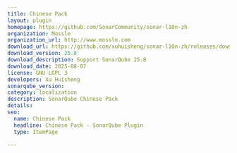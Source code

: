 ```yaml
---
title: Chinese Pack
layout: plugin
homepage: https://github.com/SonarCommunity/sonar-l10n-zh
organization: Mossle
organization_url: http://www.mossle.com
download_url: https://github.com/xuhuisheng/sonar-l10n-zh/releases/download/sonar-l10n-zh-plugin-25.8/sonar-l10n-zh-plugin-25.8.jar
download_version: 25.8
download_description: Support SonarQube 25.8
download_date: 2025-08-07
license: GNU LGPL 3
developers: Xu Huisheng
sonarqube_version: 
category: localization
description: SonarQube Chinese Pack
details: 
seo:
  name: Chinese Pack
  headline: Chinese Pack - SonarQube Plugin
  type: ItemPage

---
```

